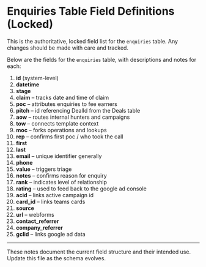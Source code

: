 
# Enquiries Table Field Definitions (Locked)

This is the authoritative, locked field list for the `enquiries` table. Any changes should be made with care and tracked.

Below are the fields for the `enquiries` table, with descriptions and notes for each:


1. **id** (system-level)
2. **datetime**
3. **stage**
4. **claim** – tracks date and time of claim
5. **poc** – attributes enquiries to fee earners
6. **pitch** – id referencing DealId from the Deals table
7. **aow** – routes internal hunters and campaigns
8. **tow** – connects template context
9. **moc** – forks operations and lookups
10. **rep** – confirms first poc / who took the call
11. **first**
12. **last**
13. **email** – unique identifier generally
14. **phone**
15. **value** – triggers triage
16. **notes** – confirms reason for enquiry
17. **rank** – indicates level of relationship
18. **rating** – used to feed back to the google ad console
19. **acid** – links active campaign id
20. **card_id** – links teams cards
21. **source**
22. **url** – webforms
23. **contact_referrer**
24. **company_referrer**
25. **gclid** – links google ad data

---

These notes document the current field structure and their intended use. Update this file as the schema evolves.
